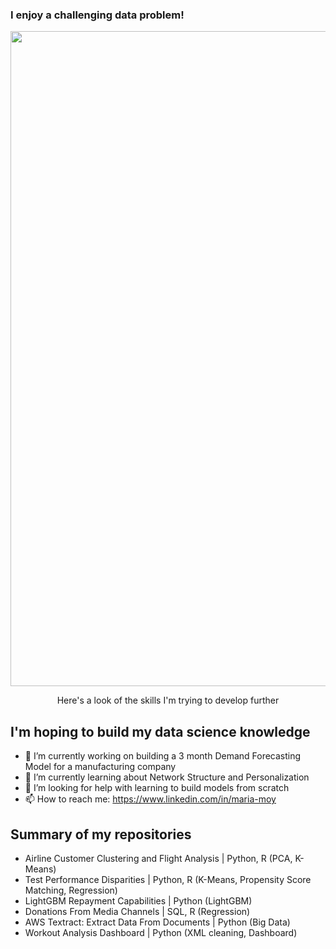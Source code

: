 ### I enjoy a challenging data problem!
<p align="center">
  <img width="1048" alt="image" src="https://user-images.githubusercontent.com/125685678/221375931-2be61538-95de-4219-b48a-e7714e5a042e.png">    
</p>  
<p align="center">
  Here's a look of the skills I'm trying to develop further  
  </p>  


## I'm hoping to build my data science knowledge

- 🔭 I’m currently working on building a 3 month Demand Forecasting Model for a manufacturing company
- 🌱 I’m currently learning about Network Structure and Personalization
- 🤔 I’m looking for help with learning to build models from scratch
- 📫 How to reach me: https://www.linkedin.com/in/maria-moy


## Summary of my repositories
- Airline Customer Clustering and Flight Analysis | Python, R (PCA, K-Means)
- Test Performance Disparities | Python, R (K-Means, Propensity Score Matching, Regression)
- LightGBM Repayment Capabilities | Python (LightGBM)
- Donations From Media Channels | SQL, R (Regression)
- AWS Textract: Extract Data From Documents | Python (Big Data)
- Workout Analysis Dashboard | Python (XML cleaning, Dashboard)

<!--
**MariaInData/MariaInData** is a ✨ _special_ ✨ repository because its `README.md` (this file) appears on your GitHub profile.
